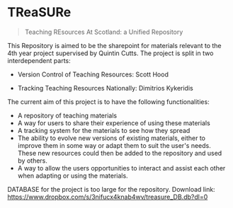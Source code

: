 # TReaSURe
> Teaching REsources At Scotland: a Unified Repository


This Repository is aimed to be the sharepoint for materials relevant to the 4th year project supervised by Quintin Cutts.
The project is split in two interdependent parts:


- Version Control of Teaching Resources: Scott Hood

- Tracking Teaching Resources Nationally: Dimitrios Kykeridis


The current aim of this project is to have the following functionalities:

- A repository of teaching materials
- A way for users to share their experience of using these materials
- A tracking system for the materials to see how they spread
- The ability to evolve new versions of existing materials, either to improve them in some way or adapt them to suit the user's needs.  These new resources could then be added to the repository and used by others.
- A way to allow the users opportunities to interact and assist each other when adapting or using the materials.


DATABASE for the project is too large for the repository. 
Download link: https://www.dropbox.com/s/3nifucx4knab4wv/treasure_DB.db?dl=0
